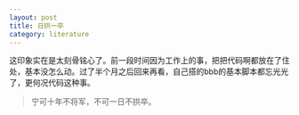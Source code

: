```yaml
---
layout: post
title: 日拱一卒
category: literature
---
```


这印象实在是太刻骨铭心了。前一段时间因为工作上的事，把把代码啊都放在了住处，基本没怎么动。过了半个月之后回来再看，自己搭的bbb的基本脚本都忘光光了，更何况代码这种事。

> 宁可十年不将军，不可一日不拱卒。

